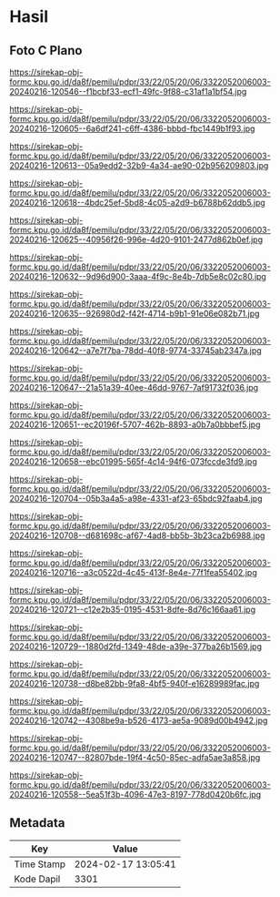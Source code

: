 # Hasil

## Foto C Plano

https://sirekap-obj-formc.kpu.go.id/da8f/pemilu/pdpr/33/22/05/20/06/3322052006003-20240216-120546--f1bcbf33-ecf1-49fc-9f88-c31af1a1bf54.jpg

https://sirekap-obj-formc.kpu.go.id/da8f/pemilu/pdpr/33/22/05/20/06/3322052006003-20240216-120605--6a6df241-c6ff-4386-bbbd-fbc1449b1f93.jpg

https://sirekap-obj-formc.kpu.go.id/da8f/pemilu/pdpr/33/22/05/20/06/3322052006003-20240216-120613--05a9edd2-32b9-4a34-ae90-02b956209803.jpg

https://sirekap-obj-formc.kpu.go.id/da8f/pemilu/pdpr/33/22/05/20/06/3322052006003-20240216-120618--4bdc25ef-5bd8-4c05-a2d9-b6788b62ddb5.jpg

https://sirekap-obj-formc.kpu.go.id/da8f/pemilu/pdpr/33/22/05/20/06/3322052006003-20240216-120625--40956f26-996e-4d20-9101-2477d862b0ef.jpg

https://sirekap-obj-formc.kpu.go.id/da8f/pemilu/pdpr/33/22/05/20/06/3322052006003-20240216-120632--9d96d900-3aaa-4f9c-8e4b-7db5e8c02c80.jpg

https://sirekap-obj-formc.kpu.go.id/da8f/pemilu/pdpr/33/22/05/20/06/3322052006003-20240216-120635--926980d2-f42f-4714-b9b1-91e06e082b71.jpg

https://sirekap-obj-formc.kpu.go.id/da8f/pemilu/pdpr/33/22/05/20/06/3322052006003-20240216-120642--a7e7f7ba-78dd-40f8-9774-33745ab2347a.jpg

https://sirekap-obj-formc.kpu.go.id/da8f/pemilu/pdpr/33/22/05/20/06/3322052006003-20240216-120647--21a51a39-40ee-46dd-9767-7af91732f036.jpg

https://sirekap-obj-formc.kpu.go.id/da8f/pemilu/pdpr/33/22/05/20/06/3322052006003-20240216-120651--ec20196f-5707-462b-8893-a0b7a0bbbef5.jpg

https://sirekap-obj-formc.kpu.go.id/da8f/pemilu/pdpr/33/22/05/20/06/3322052006003-20240216-120658--ebc01995-565f-4c14-94f6-073fccde3fd9.jpg

https://sirekap-obj-formc.kpu.go.id/da8f/pemilu/pdpr/33/22/05/20/06/3322052006003-20240216-120704--05b3a4a5-a98e-4331-af23-65bdc92faab4.jpg

https://sirekap-obj-formc.kpu.go.id/da8f/pemilu/pdpr/33/22/05/20/06/3322052006003-20240216-120708--d681698c-af67-4ad8-bb5b-3b23ca2b6988.jpg

https://sirekap-obj-formc.kpu.go.id/da8f/pemilu/pdpr/33/22/05/20/06/3322052006003-20240216-120716--a3c0522d-4c45-413f-8e4e-77f1fea55402.jpg

https://sirekap-obj-formc.kpu.go.id/da8f/pemilu/pdpr/33/22/05/20/06/3322052006003-20240216-120721--c12e2b35-0195-4531-8dfe-8d76c166aa61.jpg

https://sirekap-obj-formc.kpu.go.id/da8f/pemilu/pdpr/33/22/05/20/06/3322052006003-20240216-120729--1880d2fd-1349-48de-a39e-377ba26b1569.jpg

https://sirekap-obj-formc.kpu.go.id/da8f/pemilu/pdpr/33/22/05/20/06/3322052006003-20240216-120738--d8be82bb-9fa8-4bf5-940f-e16289989fac.jpg

https://sirekap-obj-formc.kpu.go.id/da8f/pemilu/pdpr/33/22/05/20/06/3322052006003-20240216-120742--4308be9a-b526-4173-ae5a-9089d00b4942.jpg

https://sirekap-obj-formc.kpu.go.id/da8f/pemilu/pdpr/33/22/05/20/06/3322052006003-20240216-120747--82807bde-19f4-4c50-85ec-adfa5ae3a858.jpg

https://sirekap-obj-formc.kpu.go.id/da8f/pemilu/pdpr/33/22/05/20/06/3322052006003-20240216-120558--5ea51f3b-4096-47e3-8197-778d0420b6fc.jpg


## Metadata

| Key        | Value               |
| ---------- | ------------------- |
| Time Stamp | 2024-02-17 13:05:41 |
| Kode Dapil | 3301                |



